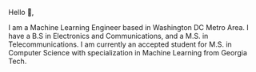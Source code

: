 Hello 👋,

I am a Machine Learning Engineer based in Washington DC Metro Area. I have a B.S in Electronics and Communications, and a M.S. in Telecommunications. I am currently an accepted student for M.S. in Computer Science with specialization in Machine Learning from Georgia Tech.

